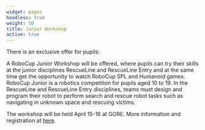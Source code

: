 ```yaml
---
widget: pages
headless: true
weight: 50
title: Junior Workshop
active: true
---
```

There is an exclusive offer for pupils: 

A RoboCup Junior Workshop will be offered, where pupils can try their skills at the junior disciplines RescueLine and RescueLine Entry and at the same time get the opportunity to watch RoboCup SPL and Humanoid games. 
RoboCup Junior is a robotics competition for pupils aged 10 to 19.
In the RescueLine and RescueLine Entry disciplines, teams must design and program their robot to perform search and rescue robot tasks such as navigating in unknown space and rescuing victims.

The workshop will be held April 15-16 at GORE. More information and registration at [here](https://dual.tuhh.de/anmeldung-workshop).
